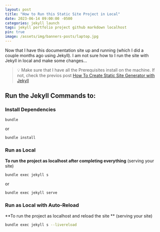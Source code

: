 ```yaml
---
layout: post
title: "How to Run this Static Site Project in Local"
date: 2023-06-14 09:00:00 -0500
categories: jekyll launch
tags: jekyll portfolio project github markdown localhost
pin: true
image: /assets/img/banners-posts/laptop.jpg
---
```


Now that I have this documentation site up and running (which I did a couple months ago using Jekyll).
I am not sure how to I run the site with Jekyll in local and make some changes...

> 💡 Make sure that I have all the Prerequisites install on the machine. If not, check the previos post [How To Create Static Site Generator with Jekyll](https://www.docs.jpdiaz.dev/posts/create-site-jekyll/)

## Run the Jekyll Commands to:

### Install Dependencies

```bash
bundle
```

or

```bash
bundle install
```

### Run as Local

**To run the project as localhost after completing everything** (serving your site)

```bash
bundle exec jekyll s
```

or

```bash
bundle exec jekyll serve
```

### Run as Local with Auto-Reload

**To run the project as localhost and reload the site ** (serving your site)

```bash
bundle exec jekyll s --livereload
```
